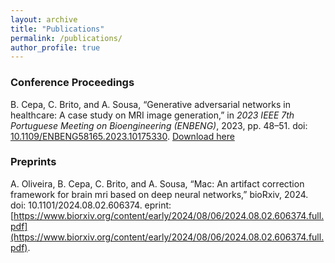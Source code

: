 ```yaml
---
layout: archive
title: "Publications"
permalink: /publications/
author_profile: true
---
```


<!-- {% if site.author.googlescholar %}
  <div class="wordwrap">You can also find my articles on <a href="{{site.author.googlescholar}}">my Google Scholar profile</a>.</div>
{% endif %}

{% include base_path %}

{% for post in site.publications reversed %}
  {% include archive-single.html %}
{% endfor %} -->

### Conference Proceedings

B. Cepa, C. Brito, and A. Sousa, “Generative adversarial networks in healthcare: A case study on MRI image generation,” in *2023 IEEE 7th Portuguese Meeting on Bioengineering (ENBENG)*, 2023, pp. 48–51. doi: [10.1109/ENBENG58165.2023.10175330](https://doi.org/10.1109/ENBENG58165.2023.10175330). [Download here](https://beatrizcepa26.github.io/files/Generative_Adversarial_Networks_in_Healthcare_A_Case_Study_on_MRI_Image_Generation.pdf)


### Preprints
A. Oliveira, B. Cepa, C. Brito, and A. Sousa, “Mac: An artifact correction framework for brain mri based on deep neural networks,” bioRxiv, 2024. doi: 10.1101/2024.08.02.606374. eprint:
[https://www.biorxiv.org/content/early/2024/08/06/2024.08.02.606374.full.pdf](https://www.biorxiv.org/content/early/2024/08/06/2024.08.02.606374.full.pdf).

